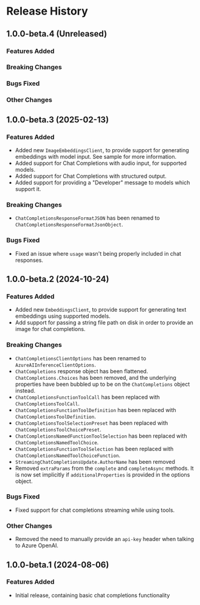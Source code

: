 # Release History

## 1.0.0-beta.4 (Unreleased)

### Features Added

### Breaking Changes

### Bugs Fixed

### Other Changes

## 1.0.0-beta.3 (2025-02-13)

### Features Added

- Added new `ImageEmbeddingsClient`, to provide support for generating embeddings with model input. See sample for more information.
- Added support for Chat Completions with audio input, for supported models.
- Added support for Chat Completions with structured output.
- Added support for providing a "Developer" message to models which support it.

### Breaking Changes

- `ChatCompletionsResponseFormatJSON` has been renamed to `ChatCompletionsResponseFormatJsonObject`.

### Bugs Fixed

- Fixed an issue where `usage` wasn't being properly included in chat responses.

## 1.0.0-beta.2 (2024-10-24)

### Features Added
- Added new `EmbeddingsClient`, to provide support for generating text embeddings using supported models.
- Add support for passing a string file path on disk in order to provide an image for chat completions.

### Breaking Changes
- `ChatCompletionsClientOptions` has been renamed to `AzureAIInferenceClientOptions`.
- `ChatCompletions` response object has been flattened. `ChatCompletions.Choices` has been removed, and the underlying properties have been bubbled up to be on the `ChatCompletions` object instead.
- `ChatCompletionsFunctionToolCall` has been replaced with `ChatCompletionsToolCall`.
- `ChatCompletionsFunctionToolDefinition` has been replaced with `ChatCompletionsToolDefinition`.
- `ChatCompletionsToolSelectionPreset` has been replaced with `ChatCompletionsToolChoicePreset`.
- `ChatCompletionsNamedFunctionToolSelection` has been replaced with `ChatCompletionsNamedToolChoice`.
- `ChatCompletionsFunctionToolSelection` has been replaced with `ChatCompletionsNamedToolChoiceFunction`.
- `StreamingChatCompletionsUpdate.AuthorName` has been removed
- Removed `extraParams` from the `complete` and `completeAsync` methods. It is now set implicitly if `additionalProperties` is provided in the options object.

### Bugs Fixed
- Fixed support for chat completions streaming while using tools.

### Other Changes
- Removed the need to manually provide an `api-key` header when talking to Azure OpenAI.

## 1.0.0-beta.1 (2024-08-06)
### Features Added
- Initial release, containing basic chat completions functionality
